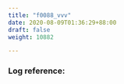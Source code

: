 ```yaml
---
title: "f0088_vvv"
date: 2020-08-09T01:36:29+88:00
draft: false
weight: 10882

---
```


### Log reference: <no value>

```
